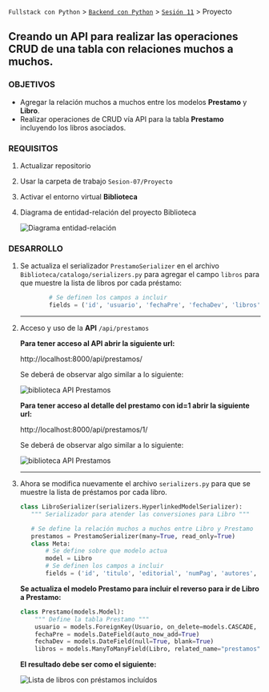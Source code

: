 `Fullstack con Python` > [`Backend con Python`](../../Readme.md) > [`Sesión 11`](../Readme.md) > Proyecto
## Creando un API para realizar las operaciones CRUD de una tabla con relaciones muchos a muchos.

### OBJETIVOS
- Agregar la relación muchos a muchos entre los modelos __Prestamo__ y __Libro__.
- Realizar operaciones de CRUD vía API para la tabla __Prestamo__ incluyendo los libros asociados.

### REQUISITOS
1. Actualizar repositorio
1. Usar la carpeta de trabajo `Sesion-07/Proyecto`
1. Activar el entorno virtual __Biblioteca__
1. Diagrama de entidad-relación del proyecto Biblioteca

   ![Diagrama entidad-relación](assets/biblioteca-diagrama-modelo-er.jpg)

### DESARROLLO
1. Se actualiza el serializador `PrestamoSerializer` en el archivo `Biblioteca/catalogo/serializers.py` para agregar el campo `libros` para que muestre la lista de libros por cada préstamo:

   ```python
           # Se definen los campos a incluir
           fields = ('id', 'usuario', 'fechaPre', 'fechaDev', 'libros')
   ```
   ***

1. Acceso y uso de la __API__ `/api/prestamos`

   __Para tener acceso al API abrir la siguiente url:__

   http://localhost:8000/api/prestamos/

   Se deberá de observar algo similar a lo siguiente:

   ![biblioteca API Prestamos](assets/api-prestamos-01.png)

   __Para tener acceso al detalle del prestamo con id=1 abrir la siguiente url:__

   http://localhost:8000/api/prestamos/1/

   Se deberá de observar algo similar a lo siguiente:

   ![biblioteca API Prestamos](assets/api-prestamos-02.png)
   ***

1. Ahora se modifica nuevamente el archivo `serializers.py` para que se muestre la lista de préstamos por cada libro.

   ```python
   class LibroSerializer(serializers.HyperlinkedModelSerializer):
      """ Serializador para atender las conversiones para Libro """

      # Se define la relación muchos a muchos entre Libro y Prestamo
      prestamos = PrestamoSerializer(many=True, read_only=True)
      class Meta:
          # Se define sobre que modelo actua
          model = Libro
          # Se definen los campos a incluir
          fields = ('id', 'titulo', 'editorial', 'numPag', 'autores', 'prestamos')
   ```

   __Se actualiza el modelo Prestamo para incluir el reverso para ir de Libro a Prestamo:__

   ```python
   class Prestamo(models.Model):
       """ Define la tabla Prestamo """
       usuario = models.ForeignKey(Usuario, on_delete=models.CASCADE, related_name="prestamos")
       fechaPre = models.DateField(auto_now_add=True)
       fechaDev = models.DateField(null=True, blank=True)
       libros = models.ManyToManyField(Libro, related_name="prestamos")
   ```

   __El resultado debe ser como el siguiente:__

   ![Lista de libros con préstamos incluídos](assets/api-prestamos-03.png)
   
